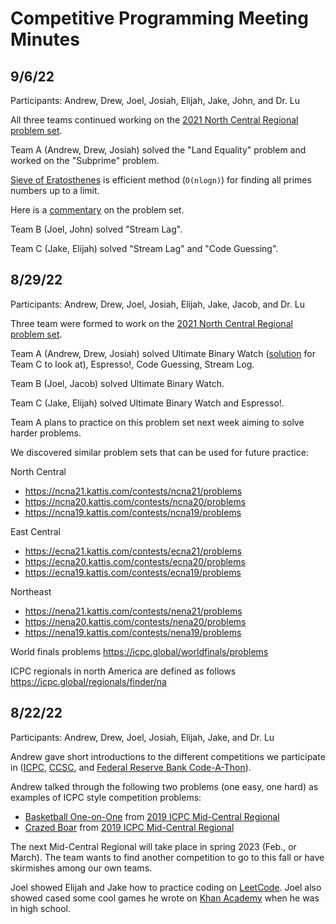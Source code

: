 # Competitive Programming Meeting Minutes

## 9/6/22
Participants: Andrew, Drew, Joel, Josiah, Elijah, Jake, John, and Dr. Lu

All three teams continued working on the [2021 North Central Regional problem set](https://ncna21.kattis.com/contests/ncna21/problems).

Team A (Andrew, Drew, Josiah) solved the "Land Equality" problem and worked on the "Subprime" problem.

[Sieve of Eratosthenes](https://www.baeldung.com/java-generate-prime-numbers) is efficient method (`O(nlogn)`) for finding all primes numbers up to a limit.

Here is a [commentary](https://cs.uwaterloo.ca/~bcsandlu/2-26-22_editorial.pdf) on the problem set.

Team B (Joel, John) solved "Stream Lag".

Team C (Jake, Elijah) solved "Stream Lag" and "Code Guessing".

## 8/29/22
Participants: Andrew, Drew, Joel, Josiah, Elijah, Jake, Jacob, and Dr. Lu

Three team were formed to work on the [2021 North Central Regional problem set](https://ncna21.kattis.com/contests/ncna21/problems).

Team A (Andrew, Drew, Josiah) solved Ultimate Binary Watch ([solution](./src/UltimateBinaryWatch.java) for Team C to look at), Espresso!, Code Guessing, Stream Log.

Team B (Joel, Jacob) solved Ultimate Binary Watch.

Team C (Jake, Elijah) solved Ultimate Binary Watch and Espresso!.

Team A plans to practice on this problem set next week aiming to solve harder problems.

We discovered similar problem sets that can be used for future practice:

North Central 
* https://ncna21.kattis.com/contests/ncna21/problems
* https://ncna20.kattis.com/contests/ncna20/problems
* https://ncna19.kattis.com/contests/ncna19/problems

East Central 
* https://ecna21.kattis.com/contests/ecna21/problems
* https://ecna20.kattis.com/contests/ecna20/problems
* https://ecna19.kattis.com/contests/ecna19/problems

Northeast
* https://nena21.kattis.com/contests/nena21/problems
* https://nena20.kattis.com/contests/nena20/problems
* https://nena19.kattis.com/contests/nena19/problems

World finals problems https://icpc.global/worldfinals/problems

ICPC regionals in north America are defined as follows https://icpc.global/regionals/finder/na

## 8/22/22
Participants: Andrew, Drew, Joel, Josiah, Elijah, Jake, and Dr. Lu

Andrew gave short introductions to the different competitions we participate in 
([ICPC](https://icpc.global/), [CCSC](https://www.ccsc.org/centralplains/programming-contest/),
and [Federal Reserve Bank Code-A-Thon](https://www.kansascityfed.org/about-us/code-a-thon/#:~:text=The%20Kansas%20City%20Fed%20Code,that%20solve%20real%2Dlife%20problems.)).

Andrew talked through the following two problems (one easy, one hard) as examples of ICPC style competition problems:
* [Basketball One-on-One](https://open.kattis.com/problems/basketballoneonone) from [2019 ICPC Mid-Central Regional](https://open.kattis.com/problem-sources/2019%20ICPC%20Mid-Central%20Regional)
* [Crazed Boar](https://open.kattis.com/problems/crazedboar) from [2019 ICPC Mid-Central Regional](https://open.kattis.com/problem-sources/2019%20ICPC%20Mid-Central%20Regional)

The next Mid-Central Regional will take place in spring 2023 (Feb., or March). The team wants to find another competition to go to this fall or have skirmishes among our own teams.

Joel showed Elijah and Jake how to practice coding on [LeetCode](https://leetcode.com/). Joel also showed cased some cool games he wrote on [Khan Academy](https://www.khanacademy.org/) when he was in high school.

